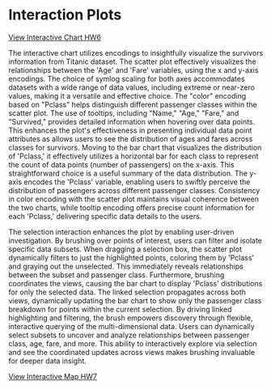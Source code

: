 # Interaction Plots

[View Interactive Chart HW6]( https://veetran24.github.io/Homework-Data-Visualiztion/survivor_chart.html)

  The interactive chart utilizes encodings to insightfully visualize the survivors information from Titanic dataset. The scatter plot effectively visualizes the relationships between the 'Age' and 'Fare' variables, using the x and y-axis encodings. The choice of symlog scaling for both axes accommodates datasets with a wide range of data values, including extreme or near-zero values, making it a versatile and effective choice. The "color" encoding based on "Pclass" helps distinguish different passenger classes within the scatter plot. The use of tooltips, including "Name," "Age," "Fare," and "Survived," provides detailed information when hovering over data points. This enhances the plot's effectiveness in presenting individual data point attributes as allows users to see the distribution of ages and fares across classes for survivors. Moving to the bar chart that visualizes the distribution of 'Pclass,' it effectively utilizes a horizontal bar for each class to represent the count of data points (number of passengers) on the x-axis. This straightforward choice is a useful summary of the data distribution. The y-axis encodes the 'Pclass' variable, enabling users to swiftly perceive the distribution of passengers across different passenger classes. Consistency in color encoding with the scatter plot maintains visual coherence between the two charts, while tooltip encoding offers precise count information for each 'Pclass,' delivering specific data details to the users.

  The selection interaction enhances the plot by enabling user-driven investigation. By brushing over points of interest, users can filter and isolate specific data subsets.  When dragging a selection box, the scatter plot dynamically filters to just the highlighted points, coloring them by 'Pclass' and graying out the unselected.  This immediately reveals relationships between the subset and passenger class. Furthermore, brushing coordinates the views, causing the bar chart to display 'Pclass' distributions for only the selected data. The linked selection propagates across both views, dynamically updating the bar chart to show only the passenger class breakdown for points within the current selection. By driving linked highlighting and filtering, the brush empowers discovery through flexible, interactive querying of the multi-dimensional data. Users can dynamically select subsets to uncover and analyze relationships between passenger class, age, fare, and more. This ability to interactively explore via selection and see the coordinated updates across views makes brushing invaluable for deeper data insight.

[View Interactive Map HW7](https://veetran24.github.io/Homework-Data-Visualiztion/seattle_stores_map.html)
